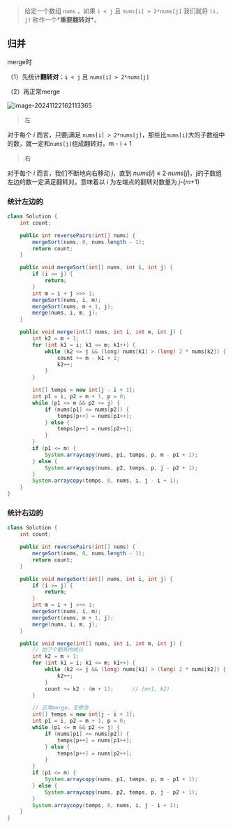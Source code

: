 > 给定一个数组 `nums` ，如果 `i < j` 且 `nums[i] > 2*nums[j]` 我们就将 `(i, j)` 称作一个***重要翻转对\***。

## 归并

merge时

（1）先统计**翻转对**：`i < j` 且 `nums[i] > 2*nums[j]` 

（2）再正常merge

![image-20241122162113365](https://cdn.jsdelivr.net/gh/sword4869/pic1@main/images/202411221621432.png)

> 左

对于每个 *i* 而言，只要j满足 `nums[i] > 2*nums[j]`，那些比`nums[i]`大的子数组中的数，就一定和`nums[j]`组成翻转对，m - i + 1

> 右

对于每个 *i* 而言，我们不断地向右移动 *j*，直到 *nums*[*i*] ≤ 2⋅*nums*[*j*]，j的子数组左边的数一定满足翻转对。意味着以 *i* 为左端点的翻转对数量为 *j*-(*m*+1)

### 统计左边的

```java
class Solution {
    int count;

    public int reversePairs(int[] nums) {
        mergeSort(nums, 0, nums.length - 1);
        return count;
    }

    public void mergeSort(int[] nums, int i, int j) {
        if (i >= j) {
            return;
        }
        int m = i + j >>> 1;
        mergeSort(nums, i, m);
        mergeSort(nums, m + 1, j);
        merge(nums, i, m, j);
    }

    public void merge(int[] nums, int i, int m, int j) {
        int k2 = m + 1;
        for (int k1 = i; k1 <= m; k1++) {
            while (k2 <= j && (long) nums[k1] > (long) 2 * nums[k2]) {
                count += m - k1 + 1;
                k2++;
            }
        }

        int[] temps = new int[j - i + 1];
        int p1 = i, p2 = m + 1, p = 0;
        while (p1 <= m && p2 <= j) {
            if (nums[p1] <= nums[p2]) {
                temps[p++] = nums[p1++];
            } else {
                temps[p++] = nums[p2++];
            }
        }
        if (p1 <= m) {
            System.arraycopy(nums, p1, temps, p, m - p1 + 1);
        } else {
            System.arraycopy(nums, p2, temps, p, j - p2 + 1);
        }
        System.arraycopy(temps, 0, nums, i, j - i + 1);
    }
}
```

### 统计右边的

```java
class Solution {
    int count;

    public int reversePairs(int[] nums) {
        mergeSort(nums, 0, nums.length - 1);
        return count;
    }

    public void mergeSort(int[] nums, int i, int j) {
        if (i >= j) {
            return;
        }
        int m = i + j >>> 1;
        mergeSort(nums, i, m);
        mergeSort(nums, m + 1, j);
        merge(nums, i, m, j);
    }

    public void merge(int[] nums, int i, int m, int j) {
        // 加了个额外的统计
        int k2 = m + 1;
        for (int k1 = i; k1 <= m; k1++) {
            while (k2 <= j && (long) nums[k1] > (long) 2 * nums[k2]) {
                k2++;
            }
            count += k2 - (m + 1);		// [m+1, k2)
        }

        // 正常merge，无修改
        int[] temps = new int[j - i + 1];
        int p1 = i, p2 = m + 1, p = 0;
        while (p1 <= m && p2 <= j) {
            if (nums[p1] <= nums[p2]) {
                temps[p++] = nums[p1++];
            } else {
                temps[p++] = nums[p2++];
            }
        }
        if (p1 <= m) {
            System.arraycopy(nums, p1, temps, p, m - p1 + 1);
        } else {
            System.arraycopy(nums, p2, temps, p, j - p2 + 1);
        }
        System.arraycopy(temps, 0, nums, i, j - i + 1);
    }
}
```